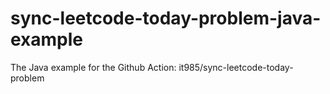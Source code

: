 # sync-leetcode-today-problem-java-example

The Java example for the Github Action: it985/sync-leetcode-today-problem


